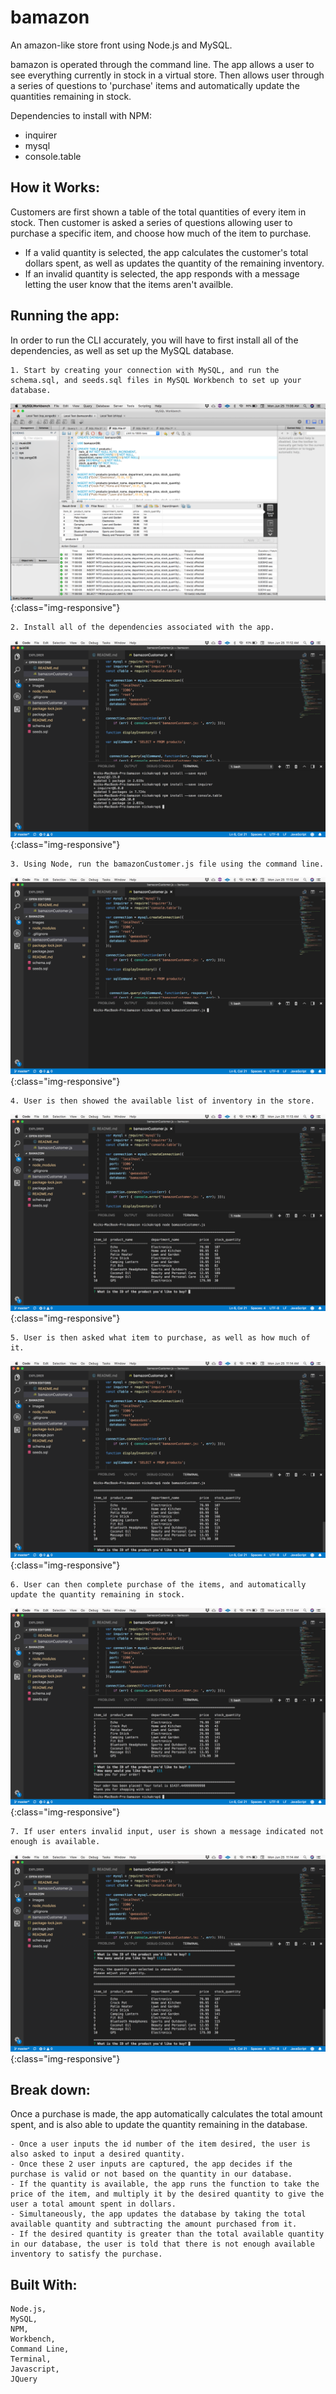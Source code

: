 # bamazon
An amazon-like store front using Node.js and MySQL.

bamazon is operated through the command line. The app allows a user to see everything currently in stock in a virtual store. Then allows user through a series of questions to 'purchase' items and automatically update the quantities remaining in stock. 

Dependencies to install with NPM:
- inquirer
- mysql
- console.table

## How it Works:

Customers are first shown a table of the total quantities of every item in stock. Then customer is asked a series of questions allowing user to purchase a specific item, and choose how much of the item to purchase. 
- If a valid quantity is selected, the app calculates the customer's total dollars spent, as well as updates the quantity of the remaining inventory.
- If an invalid quantity is selected, the app responds with a message letting the user know that the items aren't availble. 

## Running the app:

In order to run the CLI accurately, you will have to first install all of the dependencies, as well as set up the MySQL database. 
```
1. Start by creating your connection with MySQL, and run the schema.sql, and seeds.sql files in MySQL Workbench to set up your database. 
```
![Database Setup](/images/database.png){:class="img-responsive"}

```
2. Install all of the dependencies associated with the app. 
```
![Dependencies Installed](/images/dependencies.png){:class="img-responsive"}

```
3. Using Node, run the bamazonCustomer.js file using the command line.
```
![Run the App](/images/run.png){:class="img-responsive"}

```
4. User is then showed the available list of inventory in the store.
```
![Inventory Available Table](/images/inventory.png){:class="img-responsive"}

```
5. User is then asked what item to purchase, as well as how much of it.
```
![Inquirer](/images/questions.png){:class="img-responsive"}

```
6. User can then complete purchase of the items, and automatically update the quantity remaining in stock. 
```
![Completed Purchase](/images/complete.png){:class="img-responsive"}

```
7. If user enters invalid input, user is shown a message indicated not enough is available. 
```
![Incompleted Purchase](/images/incomplete.png){:class="img-responsive"}



## Break down:

Once a purchase is made, the app automatically calculates the total amount spent, and is also able to update the quantity remaining in the database. 
```
- Once a user inputs the id number of the item desired, the user is also asked to input a desired quantity.
- Once these 2 user inputs are captured, the app decides if the purchase is valid or not based on the quantity in our database.
- If the quantity is available, the app runs the function to take the price of the item, and multiply it by the desired quantity to give the user a total amount spent in dollars. 
- Simultaneously, the app updates the database by taking the total available quantity and subtracting the amount purchased from it.
- If the desired quantity is greater than the total available quantity in our database, the user is told that there is not enough available inventory to satisfy the purchase. 
```


## Built With:
```
Node.js,
MySQL,
NPM,
Workbench,
Command Line,
Terminal,
Javascript,
JQuery
```
